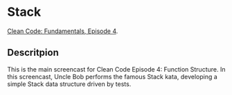 # Stack

[Clean Code: Fundamentals, Episode 4](https://cleancoders.com/video-details/clean-code-episode-4-sc-1-stack).

## Descritpion

This is the main screencast for Clean Code Episode 4: Function Structure. In this screencast, Uncle Bob performs the famous Stack kata, developing a simple Stack data structure driven by tests.